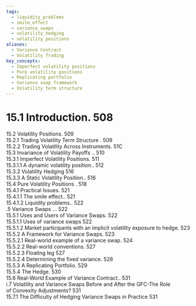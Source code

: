 ```yaml
---
tags:
  - liquidity_problems
  - smile_effect
  - variance_swaps
  - volatility_hedging
  - volatility_positions
aliases:
  - Variance Contract
  - Volatility Trading
key_concepts:
  - Imperfect volatility positions
  - Pure volatility positions
  - Replicating portfolio
  - Variance swap framework
  - Volatility term structure
---
```


# 15.1 Introduction. 508  

15.2 Volatility Positions. 509   
15.2.1 Trading Volatility Term Structure . 509   
15.2.2 Trading Volatility Across Instruments. 51C   
15.3 Invariance of Volatility Payoffs .. 510   
15.3.1 Imperfect Volatility Positions. 511   
15.3.1.1 A dynamic volatility position.. 512   
15.3.2 Volatility Hedging 516   
15.3.3 A Static Volatility Position.. 516   
15.4 Pure Volatility Positions . 518   
15.4.1 Practical Issues. 521   
15.4.1.1 The smile effect.. 521   
15.4.1.2 Liquidity problems.. 522   
.5 Variance Swaps ... 522   
15.5.1 Uses and Users of Variance Swaps. 522   
15.5.1.1 Uses of variance swaps 522   
15.5.1.2 Market participants with an implicit volatility exposure to hedge. 523   
15.5.2 A Framework for Variance Swaps. 523   
15.5.2.1 Real-world example of a variance swap. 524   
15.5.2.2 Real-world conventions. 527   
15.5.2.3 Floating leg 527   
15.5.2.4 Determining the fixed variance. 528   
15.5.3 A Replicating Portfolio. 529   
15.5.4 The Hedge. 530   
15.6 Real-World Example of Variance Contract.. 531   
i.7 Volatility and Variance Swaps Before and After the GFC-The Role   
of Convexity Adjustments? 531   
15.7.1 The Difficulty of Hedging Variance Swaps in Practice 531  
